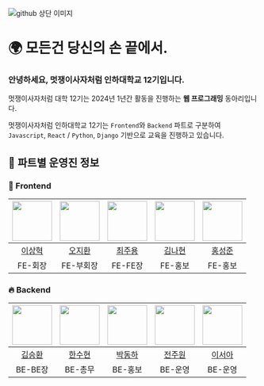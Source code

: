 ![github 상단 이미지](https://user-images.githubusercontent.com/79556112/221351540-1fac0736-f4b6-43a1-9ccd-37ce7c0038fd.png)

# 🌍 모든건 당신의 손 끝에서.
### 안녕하세요, 멋쟁이사자처럼 인하대학교 12기입니다.  
멋쟁이사자처럼 대학 12기는 2024년 1년간 활동을 진행하는 **웹 프로그래밍** 동아리입니다.

멋쟁이사자처럼 인하대학교 12기는 `Frontend`와 `Backend` 파트로 구분하여  
`Javascript`, `React` / `Python`, `Django` 기반으로 교육을 진행하고 있습니다.  

## 🌟 파트별 운영진 정보

### 🚀 Frontend

|<img src="https://avatars.githubusercontent.com/u/110239629?s=96&v=4" width="80">|<img src="https://avatars.githubusercontent.com/u/116332741?s=96&v=4" width="80">|<img src="https://avatars.githubusercontent.com/u/121484561?s=96&v=4" width="80">|<img src="https://avatars.githubusercontent.com/u/117283341?s=96&v=4" width="80">|<img src="https://avatars.githubusercontent.com/u/129278491?s=96&v=4" width="80">|
|:---:|:---:|:---:|:---:|:---:|
|[이상혁](https://github.com/lexxsh)|[오지환](https://github.com/returntoOZ)|[최주용](https://github.com/wuzoo)|[김나현](https://github.com/Nahyeonnnn)|[홍성준](https://github.com/Junepluson)|
|FE-회장|FE-부회장|FE-FE장|FE-홍보|FE-홍보|

### 🔥 Backend

|<img src="https://avatars.githubusercontent.com/u/69035864?s=96&v=4" width="80">|<img src="https://avatars.githubusercontent.com/u/121356687?s=96&v=4" width="80">|<img src="https://avatars.githubusercontent.com/u/125784084?s=96&v=4" width="80">|<img src="https://avatars.githubusercontent.com/u/97721883?s=96&v=4" width="80">|<img src="https://avatars.githubusercontent.com/u/68095671?s=96&v=4" width="80">|
|:---:|:---:|:---:|:---:|:---:|
|[김승환](https://github.com/kseysh)|[한수현](https://github.com/soozzang)|[박동하](https://github.com/donghapark)|[전주원](https://github.com/juwon0403)|[이서아](https://github.com/seoa-maria)|
|BE-BE장|BE-총무|BE-홍보|BE-운영|BE-운영|
